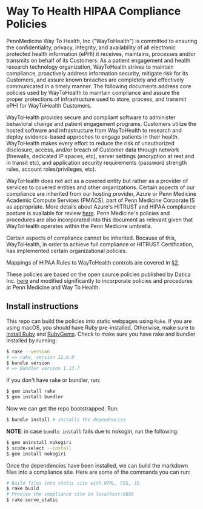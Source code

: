 # Way To Health HIPAA Compliance Policies

PennMedicine Way To Health, Inc ("WayToHealth") is committed to ensuring the confidentiality, privacy, integrity, and availability of all electronic protected health information (ePHI) it receives, maintains, processes and/or transmits on behalf of its Customers. As a patient engagement and health research technology organization, WayToHealth strives to maintain compliance, proactively address information security, mitigate risk for its Customers, and assure known breaches are completely and effectively communicated in a timely manner. The following documents address core policies used by WayToHealth to maintain compliance and assure the proper protections of infrastructure used to store, process, and transmit ePHI for WayToHealth Customers.

WayToHealth provides secure and compliant software to administer behavioral change and patient engagement programs. Customers utilize the hosted software and infrastructure from WayToHealth to research and deploy evidence-based approches to engage patients in their health. WayToHealth makes every effort to reduce the risk of unauthorized disclosure, access, and/or breach of Customer data through network (firewalls, dedicated IP spaces, etc), server settings (encryption at rest and in transit etc), and application security requirements (password strength rules, account roles/privileges, etc).

WayToHealth does not act as a covered entity but rather as a provider of services to covered entities and other organizations. Certain aspects of our compliance are inherited from our hosting provider, Azure or Penn Medicine Academic Compute Services (PMACS), part of Penn Medicine Corporate IS as appropriate. More details about Azure's HITRUST and HIPAA compliance posture is available for review [here](https://www.microsoft.com/en-us/trustcenter/Compliance/HITRUST). Penn Medicine's policies and procedures are also incorporated into this document as relevant given that WayToHealth operates within the Penn Medicine umbrella. 

Certain aspects of compliance cannot be inherited. Because of this, WayToHealth, in order to achieve full compliance or HITRUST Certification, has implemented certain organizational policies. 

Mappings of HIPAA Rules to WayToHealth controls are covered in [§2](#2-hipaa-inheritance).

These policies are based on the open source policies published by Datica Inc. [here](https://github.com/catalyzeio/policies) and modified significantly to incorporate policies and procedures at Penn Medicine and Way To Health. 

## Install instructions

This repo can build the policies into static webpages using `Rake`. If you are using macOS, you should have Ruby pre-installed. Otherwise, make sure to [install Ruby](https://www.ruby-lang.org/en/documentation/installation/) and [RubyGems](https://rubygems.org/pages/download/). Check to make sure you have rake and bundler installed by running:
```bash
$ rake --version
# => rake, version 12.0.0
$ bundle version
# => Bundler version 1.13.7
```

If you don't have rake or bundler, run:
```bash
$ gem install rake
$ gem install bundler
```

Now we can get the repo bootstrapped. Run:
```bash
$ bundle install # installs the dependencies
```

**NOTE**: in case `bundle install` fails due to nokogiri, run the following:
```bash
$ gem uninstall nokogiri
$ xcode-select --install
$ gem install nokogiri
```

Once the dependencies have been installed, we can build the markdown files into a compliance site. Here are some of the commands you can run:
```bash
# Build files into static site with HTML, CSS, JS.
$ rake build
# Preview the compliance site on localhost:8888
$ rake serve_static
```